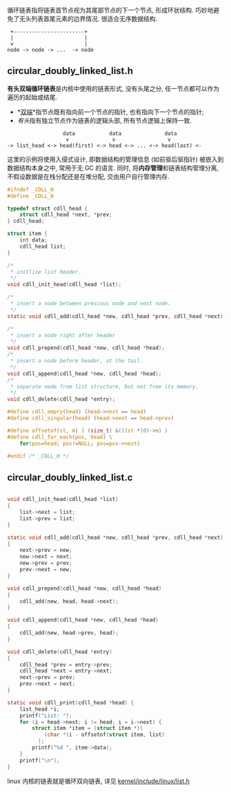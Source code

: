 循环链表指将链表首节点视为其尾部节点的下一个节点, 形成环状结构. 巧妙地避免了无头列表首尾元素的边界情况. 很适合无序数据结构.

```
 +-----------------------+
 |                       |
 v                       |
node -> node -> ...  -> node
```

## circular_doubly_linked_list.h

**有头双端循环链表**是内核中使用的链表形式, 没有头尾之分, 任一节点都可以作为遍历的起始或结尾. 
- *[双端](doubly%20linked%20list.md)*指节点既有指向前一个节点的指针, 也有指向下一个节点的指针; 
- *有头*指有独立节点作为链表的逻辑头部, 所有节点逻辑上保持一致.

```
                  data           data              data
                   v              v                 v
-> list_head <-> head(first) <-> head <-> ... <-> head(last) <-
```

这里的示例将使用入侵式设计, 即数据结构的管理信息 (如前驱后驱指针) 被嵌入到数据结构本身之中, 常用于无 GC 的语言. 同时, 将**内存管理**和链表结构管理分离, 不假设数据是在栈分配还是在堆分配, 交由用户自行管理内存.

```c
#ifndef _CDLL_H
#define _CDLL_H

typedef struct cdll_head {
	struct cdll_head *next, *prev;
} cdll_head;

struct item {
	int data;
	cdll_head list;
}

/*
 * initlize list header.
 */
void cdll_init_head(cdll_head *list);

/*
 * insert a node between previous node and next node.
 */
static void cdll_add(cdll_head *new, cdll_head *prev, cdll_head *next);

/*
 * insert a node right after header
 */
void cdll_prepend(cdll_head *new, cdll_head *head);
/*
 * insert a node before header, at the tail.
 */
void cdll_append(cdll_head *new, cdll_head *head);
/*
 * separate node from list structure, but not free its memory.
 */
void cdll_delete(cdll_head *entry);

#define cdll_empry(head) (head->next == head)
#define cdll_singular(head) (head->next == head->prev)

#define offsetof(st, m) ( (size_t) &(((st *)0)->m) )
#define cdll_for_each(pos, head) \
	for(pos=head; pos!=NULL; pos=pos->next)

#endif /* _CDLL_H */
```

## circular_doubly_linked_list.c

```c

void cdll_init_head(cdll_head *list)
{
	list->next = list;
	list->prev = list;
}

static void cdll_add(cdll_head *new, cdll_head *prev, cdll_head *next)
{
	next->prev = new;
	new->next = next;
	new->prev = prev;
	prev->next = new;
}

void cdll_prepend(cdll_head *new, cdll_head *head) 
{
    cdll_add(new, head, head->next);
}

void cdll_append(cdll_head *new, cdll_head *head) 
{
    cdll_add(new, head->prev, head);
}

void cdll_delete(cdll_head *entry) 
{
    cdll_head *prev = entry->prev;
    cdll_head *next = entry->next;
    next->prev = prev;
    prev->next = next;
}

static void cdll_print(cdll_head *head) {
    list_head *i;
    printf("List: ");
    for (i = head->next; i != head; i = i->next) {
        struct item *item = (struct item *)(
	        (char *)i - offsetof(struct item, list)
	      );
        printf("%d ", item->data);
    }
    printf("\n");
}
```

linux 内核的链表就是循环双向链表, 详见 [kernel/include/linux/list.h](../../src/kernel/include/linux/list.h)

